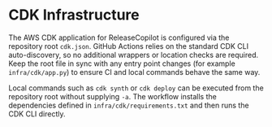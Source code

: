 # CDK Infrastructure

The AWS CDK application for ReleaseCopilot is configured via the repository root `cdk.json`. GitHub Actions relies on the
standard CDK CLI auto-discovery, so no additional wrappers or location checks are required. Keep the root file in sync with
any entry point changes (for example `infra/cdk/app.py`) to ensure CI and local commands behave the same way.

Local commands such as `cdk synth` or `cdk deploy` can be executed from the repository root without supplying `-a`. The
workflow installs the dependencies defined in `infra/cdk/requirements.txt` and then runs the CDK CLI directly.

